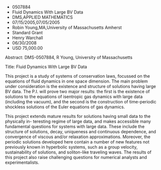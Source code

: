 
* 0507884
* Fluid Dynamics With Large BV Data
* DMS,APPLIED MATHEMATICS
* 07/15/2005,07/05/2005
* Robin Young,MA,University of Massachusetts Amherst
* Standard Grant
* Henry Warchall
* 06/30/2008
* USD 75,000.00

Abstract: DMS-0507884, R Young, University of Massachusetts

Title: Fluid Dynamics With Large BV Data

This project is a study of systems of conservation laws, focussed on the
equations of fluid dynamics in one space dimension. The main problem under
consideration is the existence and structure of solutions having large BV data.
The P.I. will prove two major results: the first is the existence of solutions
to the equations of isentropic gas dynamics with large data (including the
vacuum), and the second is the construction of time-periodic shockless solutions
of the Euler equations of gas dynamics.

This project extends mature results for solutions having small data to the
physically in- teresting regime of large data, and makes accessible many
fundamental questions for systems with large data. These include the structure
of solutions, decay, uniqueness and continuous dependence, and convergence of
viscous and/or relaxation approximations. Moreover, the periodic solutions
developed here contain a number of new features not previously known in
hyperbolic systems, such as a group velocity, sustainability of solutions, and
soliton-like traveling waves. The results of this project also raise challenging
questions for numerical analysts and experimentalists.

